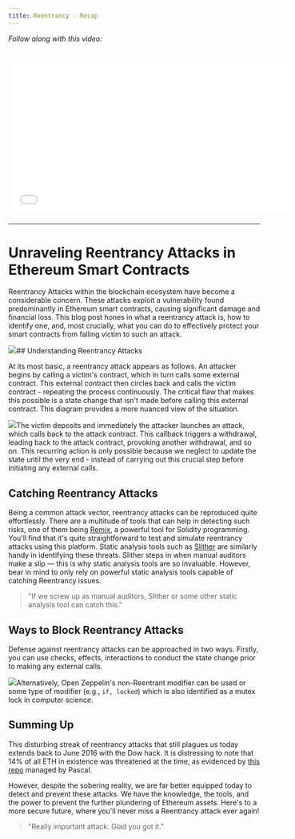 ```yaml
---
title: Reentrancy - Recap
---
```


_Follow along with this video:_

## <iframe width="560" height="315" src="VIDEO_LINK" title="vimeo" frameborder="0" allow="accelerometer; autoplay; clipboard-write; encrypted-media; gyroscope; picture-in-picture; web-share" allowfullscreen></iframe>

---

# Unraveling Reentrancy Attacks in Ethereum Smart Contracts

Reentrancy Attacks within the blockchain ecosystem have become a considerable concern. These attacks exploit a vulnerability found predominantly in Ethereum smart contracts, causing significant damage and financial loss. This blog post hones in what a reentrancy attack is, how to identify one, and, most crucially, what you can do to effectively protect your smart contracts from falling victim to such an attack.

![](https://cdn.videotap.com/fLgSr8bv86FfH9PCnTAk-12.55.png)## Understanding Reentrancy Attacks

At its most basic, a reentrancy attack appears as follows. An attacker begins by calling a victim's contract, which in turn calls some external contract. This external contract then circles back and calls the victim contract - repeating the process continuously. The critical flaw that makes this possible is a state change that isn't made before calling this external contract. This diagram provides a more nuanced view of the situation.

![](https://cdn.videotap.com/bUHtSEcSIcBowtKkMcSw-31.36.png)The victim deposits and immediately the attacker launches an attack, which calls back to the attack contract. This callback triggers a withdrawal, leading back to the attack contract, provoking another withdrawal, and so on. This recurring action is only possible because we neglect to update the state until the very end - instead of carrying out this crucial step before initiating any external calls.

## Catching Reentrancy Attacks

Being a common attack vector, reentrancy attacks can be reproduced quite effortlessly. There are a multitude of tools that can help in detecting such risks, one of them being [Remix](http://remix.ethereum.org/), a powerful tool for Solidity programming. You'll find that it's quite straightforward to test and simulate reentrancy attacks using this platform. Static analysis tools such as [Slither](https://github.com/crytic/slither) are similarly handy in identifying these threats. Slither steps in when manual auditors make a slip — this is why static analysis tools are so invaluable. However, bear in mind to only rely on powerful static analysis tools capable of catching Reentrancy issues.

> "If we screw up as manual auditors, Slither or some other static analysis tool can catch this."

## Ways to Block Reentrancy Attacks

Defense against reentrancy attacks can be approached in two ways. Firstly, you can use checks, effects, interactions to conduct the state change prior to making any external calls.

![](https://cdn.videotap.com/T6NG2ok8Y9Hcf4Jmh3Kv-87.82.png)Alternatively, Open Zeppelin's non-Reentrant modifier can be used or some type of modifier (e.g., `if, locked`) which is also identified as a mutex lock in computer science.

## Summing Up

This disturbing streak of reentrancy attacks that still plagues us today extends back to June 2016 with the Dow hack. It is distressing to note that 14% of all ETH in existence was threatened at the time, as evidenced by [this repo](https://ejsmont-art3mis.github.io) managed by Pascal.

However, despite the sobering reality, we are far better equipped today to detect and prevent these attacks. We have the knowledge, the tools, and the power to prevent the further plundering of Ethereum assets. Here's to a more secure future, where you'll never miss a Reentrancy attack ever again!

> "Really important attack. Glad you got it."
